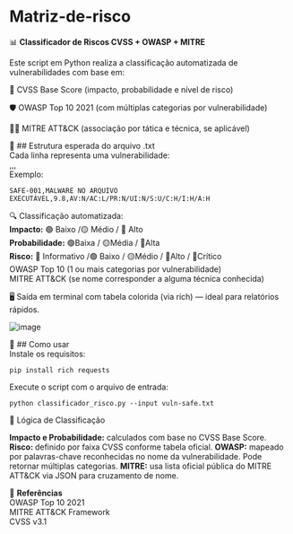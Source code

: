 # Matriz-de-risco
📊 <b>Classificador de Riscos CVSS + OWASP + MITRE<br></b>

Este script em Python realiza a classificação automatizada de vulnerabilidades com base em:<br>

🎯 CVSS Base Score (impacto, probabilidade e nível de risco)<br>

🛡️ OWASP Top 10 2021 (com múltiplas categorias por vulnerabilidade)<br>

🕵️‍♂️ MITRE ATT&CK (associação por tática e técnica, se aplicável)<br>


📁 ## Estrutura esperada do arquivo .txt<br>
Cada linha representa uma vulnerabilidade:<br>
<ID>,<Nome>,<CVSS Base Score>,<Vetores CVSS><br>
Exemplo:<br>
    
    SAFE-001,MALWARE NO ARQUIVO EXECUTÁVEL,9.8,AV:N/AC:L/PR:N/UI:N/S:U/C:H/I:H/A:H

🔍 Classificação automatizada:<br>
  <b>Impacto:</b> 
  🟢 Baixo /🟡 Médio / 🔴 Alto<br>
  <b>Probabilidade:</b> 
  🟢Baixa / 🟡Média / 🔴Alta<br>
  <b>Risco:</b>
  🔵 Informativo /🟢 Baixo / 🟡Médio / 🔴Alto / 🔴Crítico<br>
  OWASP Top 10 (1 ou mais categorias por vulnerabilidade)<br>
  MITRE ATT&CK (se nome corresponder a alguma técnica conhecida)<br>

🖥️ Saída em terminal com tabela colorida (via rich) — ideal para relatórios rápidos.<br>

![image](https://github.com/user-attachments/assets/6a3917d7-2f45-4bb1-b4d8-5c6e3f115d2c)

🚀 ## Como usar<br>
Instale os requisitos:<br>

    pip install rich requests

Execute o script com o arquivo de entrada:<br>

    python classificador_risco.py --input vuln-safe.txt

🧠 Lógica de Classificação<br>

<b>Impacto e Probabilidade:</b> calculados com base no CVSS Base Score.
<b>Risco: </b>definido por faixa CVSS conforme tabela oficial.
<b>OWASP:</b> mapeado por palavras-chave reconhecidas no nome da vulnerabilidade. Pode retornar múltiplas categorias.
<b>MITRE:</b> usa lista oficial pública do MITRE ATT&CK via JSON para cruzamento de nome.

📌 <b>Referências<br></b>
OWASP Top 10 2021<br>
MITRE ATT&CK Framework<br>
CVSS v3.1<br>
